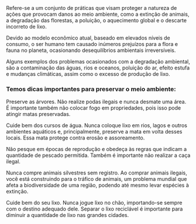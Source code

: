 <!DOCTYPE html>
<html>
<head>
    <title> Nosso meio ambiente </title>
    <meta charset="utf-8"/>
</head>
  
<body>
Refere-se a um conjunto de práticas que visam proteger a natureza de ações que provocam danos ao meio ambiente, como a extinção de animais, a degradação das florestas, a poluição, o aquecimento global e o descarte incorreto de lixo.

Devido ao modelo econômico atual, baseado em elevados níveis de consumo, o ser humano tem causado inúmeros prejuízos para a flora e fauna no planeta, ocasionando desequilíbrios ambientais irreversíveis.

Alguns exemplos dos problemas ocasionados com a degradação ambiental, são a contaminação das águas, rios e oceanos, poluição do ar, efeito estufa e mudanças climáticas, assim como o excesso de produção de lixo.
 <h3> Temos dicas importantes para preservar o meio ambiente:</h3>

Preserve as árvores. Não realize podas ilegais e nunca desmate uma área. É importante também não colocar fogo em propriedades, pois isso pode atingir matas preservadas.

Cuide bem dos cursos de água. Nunca coloque lixo em rios, lagos e outros ambientes aquáticos e, principalmente, preserve a mata em volta desses locais. Essa mata protege contra erosão e assoreamento.

Não pesque em épocas de reprodução e obedeça às regras que indicam a quantidade de pescado permitida. Também é importante não realizar a caça ilegal.

Nunca compre animais silvestres sem registro. Ao comprar animais ilegais, você está construindo para o tráfico de animais, um problema mundial que afeta a biodiversidade de uma região, podendo até mesmo levar espécies à extinção.

Cuide bem do seu lixo. Nunca jogue lixo no chão, importando-se sempre com o destino adequado dele. Separar o lixo reciclável é importante para diminuir a quantidade de lixo nas grandes cidades.
</body>
</html>

